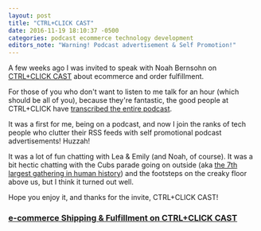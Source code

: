 ```yaml
---
layout: post
title: "CTRL+CLICK CAST"
date: 2016-11-19 18:10:37 -0500
categories: podcast ecommerce technology development
editors_note: "Warning! Podcast advertisement & Self Promotion!"
---
```


A few weeks ago I was invited to speak with Noah Bernsohn on [CTRL+CLICK CAST](http://ctrlclickcast.com/episodes/ecommerce-shipping-fulfillment)
about ecommerce and order fulfillment.

For those of you who don't want to listen to me talk for an hour (which should be
all of you), because they're fantastic, the good people at CTRL+CLICK have
[transcribed the entire podcast](http://cdn.ctrlclickcast.com/transcripts/2016/ctrlclickcast-081.pdf "I love the fact that they did this and wish all podcast people would.").

It was a first for me, being on a podcast, and now I join the ranks of tech people who clutter
their RSS feeds with self promotional podcast advertisements! Huzzah!

It was a lot of fun chatting with Lea & Emily (and Noah, of course). It was a bit
hectic chatting with the Cubs parade going on outside
(aka [the 7th largest gathering in human history](http://www.fox32chicago.com/news/local/215601786-story))
and the footsteps on the creaky floor above us, but I think it turned out well.

Hope you enjoy it, and thanks for the invite, CTRL+CLICK CAST!

### [e-commerce Shipping & Fulfillment on CTRL+CLICK CAST](http://ctrlclickcast.com/episodes/ecommerce-shipping-fulfillment)
